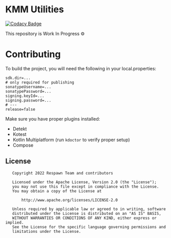 # KMM Utilities

[![Codacy Badge](https://api.codacy.com/project/badge/Grade/8846c438e5534e45b7b70d75ccdc0107)](https://app.codacy.com/gh/respawn-app/kmmutils?utm_source=github.com&utm_medium=referral&utm_content=respawn-app/kmmutils&utm_campaign=Badge_Grade_Settings)

This repository is Work In Progress ⚙️

# Contributing

To build the project, you will need the following in your local.properties:

```properties
sdk.dir=...
# only required for publishing
sonatypeUsername=...
sonatypePassword=...
signing.keyId=...
signing.password=...
# --- 
release=false
```

Make sure you have proper plugins installed:

* Detekt
* Kotest
* Kotlin Multiplatform (run `kdoctor` to verify proper setup)
* Compose

## License

```
   Copyright 2022 Respawn Team and contributors

   Licensed under the Apache License, Version 2.0 (the "License");
   you may not use this file except in compliance with the License.
   You may obtain a copy of the License at

       http://www.apache.org/licenses/LICENSE-2.0

   Unless required by applicable law or agreed to in writing, software
   distributed under the License is distributed on an "AS IS" BASIS,
   WITHOUT WARRANTIES OR CONDITIONS OF ANY KIND, either express or implied.
   See the License for the specific language governing permissions and
   limitations under the License.

```

